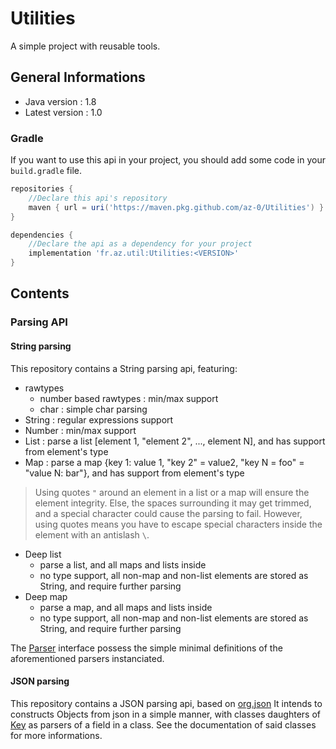 # Utilities
A simple project with reusable tools.

## General Informations
 - Java version : 1.8
 - Latest version : 1.0

### Gradle
If you want to use this api in your project, you should add some code in your `build.gradle` file.
```gradle
repositories {
	//Declare this api's repository
	maven { url = uri('https://maven.pkg.github.com/az-0/Utilities') }
}

dependencies {
	//Declare the api as a dependency for your project
	implementation 'fr.az.util:Utilities:<VERSION>'
}
```

## Contents
### Parsing API
#### String parsing
This repository contains a String parsing api, featuring:
 - rawtypes
	- number based rawtypes : min/max support
	- char : simple char parsing
 - String : regular expressions support
 - Number : min/max support
 - List : parse a list \[element 1, "element 2", ..., element N], and has support from element's type 
 - Map : parse a map {key 1: value 1, "key 2" = value2, "key N = foo" = "value N: bar"}, and has support from element's type
> Using quotes `"` around an element in a list or a map will ensure the element integrity. Else, the spaces surrounding it may get trimmed, and a special character could cause the parsing to fail. However, using quotes means you have to escape special characters inside the element with an antislash `\`.
 - Deep list
	- parse a list, and all maps and lists inside
	- no type support, all non-map and non-list elements are stored as String, and require further parsing
 - Deep map
	- parse a map, and all maps and lists inside
	- no type support, all non-map and non-list elements are stored as String, and require further parsing

The [Parser](/src/main/java/fr/az/util/parsing/string/Parser.java "Parser source code") interface possess the simple minimal
definitions of the aforementioned parsers instanciated.

#### JSON parsing
This repository contains a JSON parsing api, based on [org.json](https://mvnrepository.com/artifact/org.json/json "Maven repository for org.json")
It intends to constructs Objects from json in a simple manner, with classes daughters of
[Key](/src/main/java/fr/az/util/parsing/json/keys/Key.java "Key source code") as parsers of a field in a class. See the documentation of said classes for more informations.
